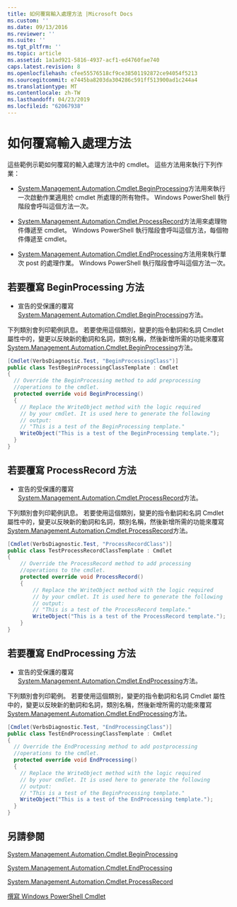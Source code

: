```yaml
---
title: 如何覆寫輸入處理方法 |Microsoft Docs
ms.custom: ''
ms.date: 09/13/2016
ms.reviewer: ''
ms.suite: ''
ms.tgt_pltfrm: ''
ms.topic: article
ms.assetid: 1a1ad921-5816-4937-acf1-ed4760fae740
caps.latest.revision: 8
ms.openlocfilehash: cfee55576518cf9ce38501192872ce94054f5213
ms.sourcegitcommit: e7445ba8203da304286c591ff513900ad1c244a4
ms.translationtype: MT
ms.contentlocale: zh-TW
ms.lasthandoff: 04/23/2019
ms.locfileid: "62067938"
---
```

# <a name="how-to-override-input-processing-methods"></a>如何覆寫輸入處理方法

這些範例示範如何覆寫的輸入處理方法中的 cmdlet。 這些方法用來執行下列作業：

- [System.Management.Automation.Cmdlet.BeginProcessing](/dotnet/api/System.Management.Automation.Cmdlet.BeginProcessing)方法用來執行一次啟動作業適用於 cmdlet 所處理的所有物件。 Windows PowerShell 執行階段會呼叫這個方法一次。

- [System.Management.Automation.Cmdlet.ProcessRecord](/dotnet/api/System.Management.Automation.Cmdlet.ProcessRecord)方法用來處理物件傳遞至 cmdlet。 Windows PowerShell 執行階段會呼叫這個方法，每個物件傳遞至 cmdlet。

- [System.Management.Automation.Cmdlet.EndProcessing](/dotnet/api/System.Management.Automation.Cmdlet.EndProcessing)方法用來執行單次 post 的處理作業。 Windows PowerShell 執行階段會呼叫這個方法一次。

## <a name="to-override-the-beginprocessing-method"></a>若要覆寫 BeginProcessing 方法

- 宣告的受保護的覆寫[System.Management.Automation.Cmdlet.BeginProcessing](/dotnet/api/System.Management.Automation.Cmdlet.BeginProcessing)方法。

下列類別會列印範例訊息。 若要使用這個類別，變更的指令動詞和名詞 Cmdlet 屬性中的，變更以反映新的動詞和名詞，類別名稱，然後新增所需的功能來覆寫[System.Management.Automation.Cmdlet.BeginProcessing](/dotnet/api/System.Management.Automation.Cmdlet.BeginProcessing)方法。

```csharp
[Cmdlet(VerbsDiagnostic.Test, "BeginProcessingClass")]
public class TestBeginProcessingClassTemplate : Cmdlet
{
  // Override the BeginProcessing method to add preprocessing
  //operations to the cmdlet.
  protected override void BeginProcessing()
  {
    // Replace the WriteObject method with the logic required
    // by your cmdlet. It is used here to generate the following
    // output:
    // "This is a test of the BeginProcessing template."
    WriteObject("This is a test of the BeginProcessing template.");
  }
}
```

## <a name="to-override-the-processrecord-method"></a>若要覆寫 ProcessRecord 方法

- 宣告的受保護的覆寫[System.Management.Automation.Cmdlet.ProcessRecord](/dotnet/api/System.Management.Automation.Cmdlet.ProcessRecord)方法。

下列類別會列印範例訊息。 若要使用這個類別，變更的指令動詞和名詞 Cmdlet 屬性中的，變更以反映新的動詞和名詞，類別名稱，然後新增所需的功能來覆寫[System.Management.Automation.Cmdlet.ProcessRecord](/dotnet/api/System.Management.Automation.Cmdlet.ProcessRecord)方法。

```csharp
[Cmdlet(VerbsDiagnostic.Test, "ProcessRecordClass")]
public class TestProcessRecordClassTemplate : Cmdlet
{
    // Override the ProcessRecord method to add processing
    //operations to the cmdlet.
    protected override void ProcessRecord()
    {
        // Replace the WriteObject method with the logic required
        // by your cmdlet. It is used here to generate the following
        // output:
        // "This is a test of the ProcessRecord template."
        WriteObject("This is a test of the ProcessRecord template.");
    }
}

```

## <a name="to-override-the-endprocessing-method"></a>若要覆寫 EndProcessing 方法

- 宣告的受保護的覆寫[System.Management.Automation.Cmdlet.EndProcessing](/dotnet/api/System.Management.Automation.Cmdlet.EndProcessing)方法。

下列類別會列印範例。 若要使用這個類別，變更的指令動詞和名詞 Cmdlet 屬性中的，變更以反映新的動詞和名詞，類別名稱，然後新增所需的功能來覆寫[System.Management.Automation.Cmdlet.EndProcessing](/dotnet/api/System.Management.Automation.Cmdlet.EndProcessing)方法。

```csharp
[Cmdlet(VerbsDiagnostic.Test, "EndProcessingClass")]
public class TestEndProcessingClassTemplate : Cmdlet
{
  // Override the EndProcessing method to add postprocessing
  //operations to the cmdlet.
  protected override void EndProcessing()
  {
    // Replace the WriteObject method with the logic required
    // by your cmdlet. It is used here to generate the following
    // output:
    // "This is a test of the BeginProcessing template."
    WriteObject("This is a test of the EndProcessing template.");
  }
}
```

## <a name="see-also"></a>另請參閱

[System.Management.Automation.Cmdlet.BeginProcessing](/dotnet/api/System.Management.Automation.Cmdlet.BeginProcessing)

[System.Management.Automation.Cmdlet.EndProcessing](/dotnet/api/System.Management.Automation.Cmdlet.EndProcessing)

[System.Management.Automation.Cmdlet.ProcessRecord](/dotnet/api/System.Management.Automation.Cmdlet.ProcessRecord)

[撰寫 Windows PowerShell Cmdlet](./writing-a-windows-powershell-cmdlet.md)
